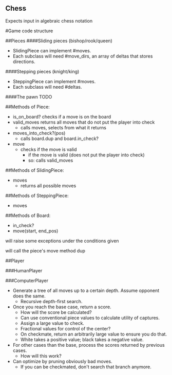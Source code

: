 Chess
-----

Expects input in algebraic chess notation

#Game code structure

##Pieces
####Sliding pieces (bishop/rook/queen)
- SlidingPiece can implement #moves.
- Each subclass will need #move_dirs, an array of deltas that stores directions.

####Stepping pieces (knight/king)
- SteppingPiece can implement #moves.
- Each subclass will need #deltas.

####The pawn
 TODO

##Methods of Piece:
- is_on_board? checks if a move is on the board
- valid_moves returns all moves that do not put the player into check
  - calls moves, selects from what it returns
- moves_into_check?(pos)
  - calls board.dup and board.in_check?
- move
  - checks if the move is valid
    - if the move is valid (does not put the player into check)
    - so: calls valid_moves

##Methods of SlidingPiece:
- moves
  - returns all possible moves

##Methods of SteppingPiece:
- moves

##Methods of Board:
- in_check?
- move(start, end_pos)

will raise some exceptions under the conditions given

will call the piece's move method
  dup

##Player

###HumanPlayer

###ComputerPlayer
- Generate a tree of all moves up to a certain depth. Assume opponent does the same.
  - Recursive depth-first search.
- Once you reach the base case, return a score.
  - How will the score be calculated?
  - Can use conventional piece values to calculate utility of captures.
  - Assign a large value to check.
  - Fractional values for control of the center?
  - On checkmate, return an arbitrarily large value to ensure you do that.
  - White takes a positive value; black takes a negative value.
- For other cases than the base, process the scores returned by previous cases.
  - How will this work?
- Can optimize by pruning obviously bad moves.
  - If you can be checkmated, don't search that branch anymore.

